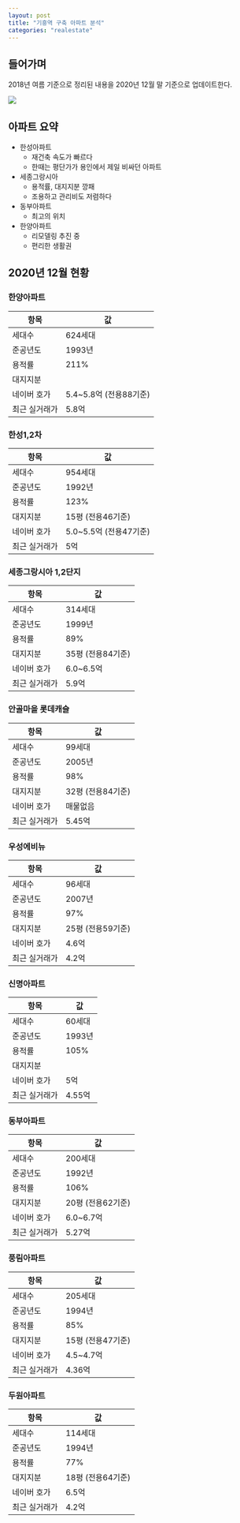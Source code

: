 ```yaml
---
layout: post
title: "기흥역 구축 아파트 분석"
categories: "realestate"
---
```


## 들어가며

2018년 여름 기준으로 정리된 내용을 2020년 12월 말 기준으로 업데이트한다.

<img src="https://i.imgur.com/mw22tRy.png" />

## 아파트 요약

- 한성아파트
    - 재건축 속도가 빠르다
    - 한때는 평단가가 용인에서 제일 비싸던 아파트
- 세종그랑시아
    - 용적률, 대지지분 깡패
    - 조용하고 관리비도 저렴하다
- 동부아파트
    - 최고의 위치
- 한양아파트
    - 리모델링 추진 중
    - 편리한 생활권

## 2020년 12월 현황

### 한양아파트

|항목|값|
|----|--|
|세대수|624세대|
|준공년도|1993년|
|용적률|211%|
|대지지분||
|네이버 호가|5.4~5.8억 (전용88기준)|
|최근 실거래가|5.8억|

### 한성1,2차

|항목|값|
|----|--|
|세대수|954세대|
|준공년도|1992년|
|용적률|123%|
|대지지분|15평 (전용46기준)|
|네이버 호가|5.0~5.5억 (전용47기준)|
|최근 실거래가|5억|

### 세종그랑시아 1,2단지

|항목|값|
|----|--|
|세대수|314세대|
|준공년도|1999년|
|용적률|89%|
|대지지분|35평 (전용84기준)|
|네이버 호가|6.0~6.5억|
|최근 실거래가|5.9억|

### 안골마을 롯데캐슬

|항목|값|
|----|--|
|세대수|99세대|
|준공년도|2005년|
|용적률|98%|
|대지지분|32평 (전용84기준)
|네이버 호가|매물없음|
|최근 실거래가|5.45억|

### 우성에비뉴

|항목|값|
|----|--|
|세대수|96세대|
|준공년도|2007년|
|용적률|97%|
|대지지분|25평 (전용59기준)
|네이버 호가|4.6억|
|최근 실거래가|4.2억|

### 신명아파트

|항목|값|
|----|--|
|세대수|60세대|
|준공년도|1993년|
|용적률|105%|
|대지지분||
|네이버 호가|5억|
|최근 실거래가|4.55억|

### 동부아파트

|항목|값|
|----|--|
|세대수|200세대|
|준공년도|1992년|
|용적률|106%|
|대지지분|20평 (전용62기준)|
|네이버 호가|6.0~6.7억|
|최근 실거래가|5.27억|

### 풍림아파트

|항목|값|
|----|--|
|세대수|205세대|
|준공년도|1994년|
|용적률|85%|
|대지지분|15평 (전용47기준)|
|네이버 호가|4.5~4.7억|
|최근 실거래가|4.36억|

### 두원아파트

|항목|값|
|----|--|
|세대수|114세대|
|준공년도|1994년|
|용적률|77%|
|대지지분|18평 (전용64기준)|
|네이버 호가|6.5억|
|최근 실거래가|4.2억|
